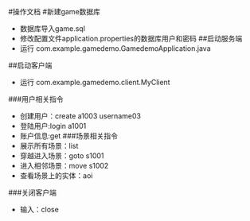 #操作文档
#新建game数据库
* 数据库导入game.sql
* 修改配置文件application.properties的数据库用户和密码
##启动服务端
* 运行 com.example.gamedemo.GamedemoApplication.java

##启动客户端
* 运行 com.example.gamedemo.client.MyClient

###用户相关指令
* 创建用户：create a1003 username03
* 登陆用户:login a1001
* 账户信息:get
###场景相关指令
* 展示所有场景：list
* 穿越进入场景：goto s1001
* 进入相邻场景：move s1002
* 查看场景上的实体：aoi

###关闭客户端
* 输入：close